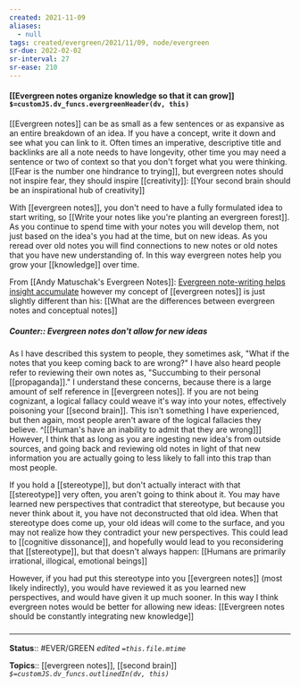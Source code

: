 ```yaml
---
created: 2021-11-09 
aliases:
  - null
tags: created/evergreen/2021/11/09, node/evergreen
sr-due: 2022-02-02
sr-interval: 27
sr-ease: 210
---
```


#### [[Evergreen notes organize knowledge so that it can grow]] `$=customJS.dv_funcs.evergreenHeader(dv, this)`

[[Evergreen notes]] can be as small as a few sentences or as expansive as an entire breakdown of an idea.
If you have a concept, write it down and see what you can link to it.
Often times an imperative, descriptive title and backlinks are all a note needs to have longevity, other time you may need a sentence or two of context so that you don't forget what you were thinking.
[[Fear is the number one hindrance to trying]], but evergreen notes should not inspire fear,
they should inspire [[creativity]]:
[[Your second brain should be an inspirational hub of creativity]]

With [[evergreen notes]],
you don't need to have a fully formulated idea to start writing, so 
[[Write your notes like you're planting an evergreen forest]].
As you continue to spend time with your notes you will develop them, not just based on the idea's you had at the time, but on new ideas. As you reread over old notes you will find connections to new notes or old notes that you have new understanding of. In this way evergreen notes help you grow your [[knowledge]] over time.

From [[Andy Matuschak's Evergreen Notes]]: [Evergreen note-writing helps insight accumulate](https://notes.andymatuschak.org/z6cFzJWgj9vZpnrQsjrZ8yCNREzCTgyFeVZTb) however my concept of [[evergreen notes]] is just slightly different than his: [[What are the differences between evergreen notes and conceptual notes]]

##### Counter:: Evergreen notes don't allow for new ideas

As I have described this system to people, they sometimes ask, "What if the notes that you keep coming back to are wrong?" I have also heard people refer to reviewing their own notes as, "Succumbing to their personal [[propaganda]]." I understand these concerns, because there is a large amount of self reference in [[evergreen notes]]. If you are not being cognizant, a logical fallacy could weave it's way into your notes, effectively poisoning your [[second brain]]. This isn't something I have experienced, but then again, most people aren't aware of the logical fallacies they believe.
^[[[Human's have an inability to admit that they are wrong]]]
However, I think that as long as you are ingesting new idea's from outside sources, and going back and reviewing old notes in light of that new information you are actually going to less likely to fall into this trap than most people. 

If you hold a [[stereotype]], but don't actually interact with that [[stereotype]] very often, you aren't going to think about it. You may have learned new perspectives that contradict that stereotype, but because you never think about it, you have not deconstructed that old idea. When that stereotype does come up, your old ideas will come to the surface, and you may not realize how they contradict your new perspectives. This could lead to [[cognitive dissonance]], and hopefully would lead to you reconsidering that [[stereotype]], but that doesn't always happen: [[Humans are primarily irrational, illogical, emotional beings]]

However, if you had put this stereotype into you [[evergreen notes]] (most likely indirectly),
you would have reviewed it as you learned new perspectives, 
and would have given it up much sooner. 
In this way I think evergreen notes would be better for allowing new ideas:
[[Evergreen notes should be constantly integrating new knowledge]]
 
### <hr class="footnote"/>

**Status**:: #EVER/GREEN 
*edited `=this.file.mtime`*

**Topics**:: [[evergreen notes]], [[second brain]] 
*`$=customJS.dv_funcs.outlinedIn(dv, this)`*
